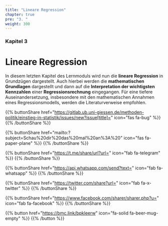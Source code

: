 ```yaml
---
title: "Lineare Regression"
chapter: true
pre: "3. "
weight: 300
---
```


### Kapitel 3

# Lineare Regression
In diesem letzten Kapitel des Lernmoduls wird nun die **lineare Regression** in Grundzügen dargestellt. Auch hierbei werden die **mathematischen Grundlagen** dargestellt und dann auf die **Interpretation der wichtigsten Kennzahlen** einer **Regressionsrechnung** eingegangen. Für eine tiefere Auseinandersetzung, insbesondere mit den mathematischen Annahmen eines Regressionsmodells, werden die Literaturverweise empfohlen.

{{% buttonShare href="https://gitlab.ub.uni-giessen.de/methoden-politik/einstieg-in-statistik/issues/new?issue[title]=" icon="fas fa-bug" %}} {{% /buttonShare %}} 

{{% buttonShare href="mailto:?subject=Schau%20dir%20das%20mal%20an%3A%20" icon="fas fa-paper-plane" %}} {{% /buttonShare %}}

{{% buttonShare href="https://t.me/share/url?url=" icon="fab fa-telegram" %}} {{% /buttonShare %}}

{{% buttonShare href="https://api.whatsapp.com/send?text=" icon="fab fa-whatsapp" %}} {{% /buttonShare %}}

{{% buttonShare href="https://twitter.com/share?url=" icon="fab fa-x-twitter" %}} {{% /buttonShare %}}

{{% buttonShare href="https://www.facebook.com/sharer/sharer.php?u=" icon="fab fa-facebook" %}} {{% /buttonShare %}}

{{% button href="https://bmc.link/bpkleerw" icon="fa-solid fa-beer-mug-empty" %}} {{% /button %}}
